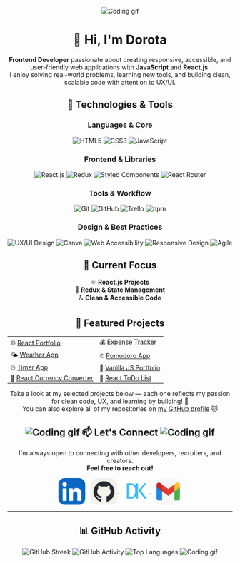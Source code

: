 <p align="center">
    <img src="https://media1.tenor.com/m/EyASgyJCDfEAAAAd/hello-world-animation.gif" height="100" alt="Coding gif" />
</p>
  
<h1 align="center">👋 Hi, I'm Dorota</h1>

<p align="center">
  <b>Frontend Developer</b> passionate about creating responsive, accessible, and user-friendly web applications with <b>JavaScript</b> and <b>React.js</b>.<br/>
  I enjoy solving real-world problems, learning new tools, and building clean, scalable code with attention to UX/UI.
</p>


<div align="center">
<h2 >🔧 Technologies & Tools</h2>

### Languages & Core
<p align="center">
  <img alt="HTML5" src="https://img.shields.io/badge/-HTML5-E34F26?logo=html5&logoColor=ffffff" />
  <img alt="CSS3" src="https://img.shields.io/badge/-CSS3-1572B6?logo=css3&logoColor=ffffff" />
  <img alt="JavaScript" src="https://img.shields.io/badge/-JavaScript-F7DF1E?logo=javascript&logoColor=black" />
</p>

### Frontend & Libraries
<p align="center">
  <img alt="React.js" src="https://img.shields.io/badge/-React.js-61DAFB?logo=react&logoColor=black" />
  <img alt="Redux" src="https://img.shields.io/badge/-Redux-764ABC?logo=redux&logoColor=white" />
  <img alt="Styled Components" src="https://img.shields.io/badge/-Styled%20Components-DB7093?logo=styled-components&logoColor=white" />
  <img alt="React Router" src="https://img.shields.io/badge/-React%20Router-CA4245?logo=react-router&logoColor=white" />
</p>

### Tools & Workflow
<p align="center">
  <img alt="Git" src="https://img.shields.io/badge/-Git-F05032?logo=git&logoColor=white" />
  <img alt="GitHub" src="https://img.shields.io/badge/-GitHub-181717?logo=github&logoColor=white" />
  <img alt="Trello" src="https://img.shields.io/badge/-Trello-0079BF?logo=trello&logoColor=white" />
  <img alt="npm" src="https://img.shields.io/badge/-npm-CB3837?logo=npm&logoColor=white" />
</p>

### Design & Best Practices
<p align="center">
  <img alt="UX/UI Design" src="https://img.shields.io/badge/-UX%2FUI-FF9A8B?logo=figma&logoColor=white" />
  <img alt="Canva" src="https://img.shields.io/badge/-Canva-FF4F00?logo=canva&logoColor=white" />
  <img alt="Web Accessibility" src="https://img.shields.io/badge/-WCAG-2F2F2F?logo=html5&logoColor=white" />
  <img alt="Responsive Design" src="https://img.shields.io/badge/-RWD-4CAF50?logo=html5&logoColor=white" />
  <img alt="Agile" src="https://img.shields.io/badge/-Agile%20%26%20Scrum-FF9800?logo=scrum&logoColor=white" />
</p>
</div>


<h2 align="center">🌱 Current Focus</h2>

<p align="center">
  ⚛️ <strong>React.js Projects</strong><br />
  🔄 <strong>Redux & State Management</strong><br />
  ♿ <strong>Clean & Accessible Code</strong>
</p>


<div align="center">
<h2>🚀 Featured Projects</h2>

<table>
  <tbody>
    <tr>
      <td>🌐 <a href="https://github.com/Dor-Ka/frontend-react-portfolio">React Portfolio</a></td>
      <td>💰 <a href="https://github.com/Dor-Ka/frontend-react-expense-tracker">Expense Tracker</a></td>
    </tr>
    <tr>
      <td>🌤 <a href="https://github.com/Dor-Ka/frontend-vanilla-js-weather-app">Weather App</a></td>
      <td>⏱ <a href="https://github.com/Dor-Ka/frontend-vanilla-js-pomodoro-app">Pomodoro App</a></td>
    </tr>
    <tr>
      <td>⏲ <a href="https://github.com/Dor-Ka/frontend-vanilla-js-timer-app">Timer App</a></td>
      <td>📁 <a href="https://github.com/Dor-Ka/frontend-vanilla-js-portfolio">Vanilla JS Portfolio</a></td>
    </tr>
    <tr>
      <td>💱 <a href="https://github.com/Dor-Ka/frontend-youcode-react-currency-converter">React Currency Converter</a></td>
      <td>📝 <a href="https://github.com/Dor-Ka/frontend-youcode-react-todolist">React ToDo List</a></td>
    </tr>
  </tbody>
</table>

<p align="center">
  Take a look at my selected projects below — each one reflects my passion for clean code, UX, and learning by building! 🚀<br />
  You can also explore all of my repositories on <a href="https://github.com/Dor-Ka?tab=repositories">my GitHub profile</a> 🐱
</p>
</div>


<h2 align="center">
    <img src="https://media.tenor.com/6oWcNgJ5EKMAAAAj/paper-plane-flying.gif"  height="50" alt="Coding gif"/> 
    📫 Let's Connect 
    <img src="https://media.tenor.com/6oWcNgJ5EKMAAAAj/paper-plane-flying.gif"  height="50" alt="Coding gif"/> 
</h2>

<p align="center">
     I'm always open to connecting with other developers, recruiters, and creators.<br/>
    <strong> Feel free to reach out! </strong> <br/>
</p>

<p align="center">
    <a href="https://www.linkedin.com/in/d-karpinska/">
    <img align="center" src="https://raw.githubusercontent.com/tandpfun/skill-icons/65dea6c4eaca7da319e552c09f4cf5a9a8dab2c8/icons/LinkedIn.svg" height="60" />
  </a>
  &nbsp;
  <a href="https://github.com/Dor-Ka">
    <img align="center" src="https://raw.githubusercontent.com/tandpfun/skill-icons/65dea6c4eaca7da319e552c09f4cf5a9a8dab2c8/icons/Github-Light.svg" height="60" />
  </a>
    &nbsp;
  <a href="https://dor-ka.github.io/frontend-react-portfolio/">
    <img align="center" src="https://raw.githubusercontent.com/Dor-Ka/Dor-Ka/main/dk-logo.png" height="60" alt="DK Logo" title="My Portfolio"/>
  </a>
    &nbsp;
  <a href="mailto:dorotakarpinska.dev@gmail.com">
    <img align="center" src="https://raw.githubusercontent.com/tandpfun/skill-icons/65dea6c4eaca7da319e552c09f4cf5a9a8dab2c8/icons/Gmail-Light.svg" height="60" />
  </a>
</p>

---

<h2 align="center">📊 GitHub Activity</h2>

<p align="center">
  <img src="https://github-readme-streak-stats.herokuapp.com/?user=Dor-Ka&theme=radical" alt="GitHub Streak" />
  <img src="https://github-readme-stats.vercel.app/api?username=Dor-Ka&show_icons=true&theme=radical" alt="GitHub Activity" />
  <img src="https://github-readme-stats.vercel.app/api/top-langs/?username=Dor-Ka&layout=compact&theme=radical" alt="Top Languages" />
  <img src="https://media3.giphy.com/media/v1.Y2lkPTc5MGI3NjExeHB6cjF4dmk2d2tpNmx0ZXk5Y3Z2emJ0YjExNmxlNXllNWp5ajltdSZlcD12MV9pbnRlcm5hbF9naWZfYnlfaWQmY3Q9Zw/qgQUggAC3Pfv687qPC/giphy.gif" height="200" alt="Coding gif" />
</p>
